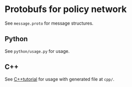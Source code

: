 # Protobufs for policy network

See `message.proto` for message structures.

## Python
See `python/usage.py` for usage.

## C++
See [C++tutorial](https://developers.google.com/protocol-buffers/docs/cpptutorial) for usage with generated file at `cpp/`.
